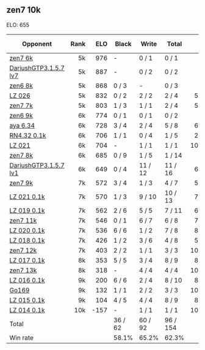 ## zen7 10k ##

ELO: 655

Opponent | Rank | ELO | Black | Write | Total | Win rate
---------|-----:|----:|-------|-------|-------|-------:
[zen7 6k](zen7%206k.md) | 5k | 976 | - | 0 / 1 | 0 / 1 | 0.0%
[DariushGTP3.1.5.7 lv7](DariushGTP3.1.5.7%20lv7.md) | 5k | 887 | - | 0 / 2 | 0 / 2 | 0.0%
[zen6 8k](zen6%208k.md) | 5k | 868 | 0 / 3 | - | 0 / 3 | 0.0%
[LZ 026](LZ%20026.md) | 5k | 832 | 0 / 2 | 2 / 2 | 2 / 4 | 50.0%
[zen7 7k](zen7%207k.md) | 5k | 803 | 1 / 3 | 1 / 1 | 2 / 4 | 50.0%
[zen6 9k](zen6%209k.md) | 6k | 774 | 0 / 1 | 0 / 1 | 0 / 2 | 0.0%
[aya 6.34](aya%206.34.md) | 6k | 728 | 3 / 4 | 2 / 4 | 5 / 8 | 62.5%
[RN4.32 0.1k](RN4.32%200.1k.md) | 6k | 706 | 1 / 1 | 0 / 4 | 1 / 5 | 20.0%
[LZ 021](LZ%20021.md) | 6k | 704 | - | 1 / 1 | 1 / 1 | 100.0%
[zen7 8k](zen7%208k.md) | 6k | 685 | 0 / 9 | 1 / 5 | 1 / 14 | 7.1%
[DariushGTP3.1.5.7 lv1](DariushGTP3.1.5.7%20lv1.md) | 6k | 649 | 0 / 4 | 11 / 12 | 11 / 16 | 68.8%
[zen7 9k](zen7%209k.md) | 7k | 572 | 3 / 4 | 1 / 3 | 4 / 7 | 57.1%
[LZ 021 0.1k](LZ%20021%200.1k.md) | 7k | 570 | 1 / 3 | 9 / 10 | 10 / 13 | 76.9%
[LZ 019 0.1k](LZ%20019%200.1k.md) | 7k | 562 | 2 / 6 | 5 / 5 | 7 / 11 | 63.6%
[zen7 11k](zen7%2011k.md) | 7k | 546 | 0 / 1 | 6 / 7 | 6 / 8 | 75.0%
[LZ 020 0.1k](LZ%20020%200.1k.md) | 7k | 536 | 6 / 6 | 1 / 2 | 7 / 8 | 87.5%
[LZ 018 0.1k](LZ%20018%200.1k.md) | 7k | 426 | 1 / 2 | 3 / 6 | 4 / 8 | 50.0%
[zen7 12k](zen7%2012k.md) | 7k | 403 | 2 / 2 | 1 / 1 | 3 / 3 | 100.0%
[LZ 017 0.1k](LZ%20017%200.1k.md) | 8k | 353 | 5 / 5 | 3 / 4 | 8 / 9 | 88.9%
[zen7 13k](zen7%2013k.md) | 8k | 318 | - | 4 / 4 | 4 / 4 | 100.0%
[LZ 016 0.1k](LZ%20016%200.1k.md) | 9k | 200 | 6 / 6 | 2 / 4 | 8 / 10 | 80.0%
[Go169](Go169.md) | 9k | 132 | 1 / 1 | 2 / 2 | 3 / 3 | 100.0%
[LZ 015 0.1k](LZ%20015%200.1k.md) | 9k | 104 | 4 / 5 | 4 / 4 | 8 / 9 | 88.9%
[LZ 014 0.1k](LZ%20014%200.1k.md) | 10k | -157 | - | 1 / 1 | 1 / 1 | 100.0%
Total | | | 36 / 62 | 60 / 92 | 96 / 154 | 
Win rate| | | 58.1% | 65.2% | 62.3% | 
